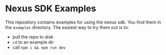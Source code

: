 # Nexus SDK Examples

This repository contains examples for using the nexus sdk. You find them 
in the `examples` directory. The easiest way to try them out is to:
* pull the repo to disk
* `cd` to an example dir
* call `npm i && npm run dev`

